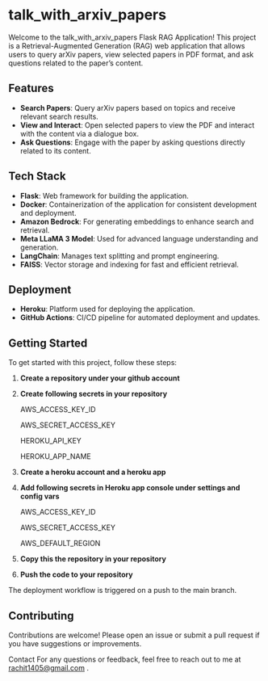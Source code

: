 # talk_with_arxiv_papers

Welcome to the talk_with_arxiv_papers Flask RAG Application! This project is a Retrieval-Augmented Generation (RAG) web application that allows users to query arXiv papers, view selected papers in PDF format, and ask questions related to the paper’s content.

## Features

- **Search Papers**: Query arXiv papers based on topics and receive relevant search results.
- **View and Interact**: Open selected papers to view the PDF and interact with the content via a dialogue box.
- **Ask Questions**: Engage with the paper by asking questions directly related to its content.

## Tech Stack

- **Flask**: Web framework for building the application.
- **Docker**: Containerization of the application for consistent development and deployment.
- **Amazon Bedrock**: For generating embeddings to enhance search and retrieval.
- **Meta LLaMA 3 Model**: Used for advanced language understanding and generation.
- **LangChain**: Manages text splitting and prompt engineering.
- **FAISS**: Vector storage and indexing for fast and efficient retrieval.

## Deployment

- **Heroku**: Platform used for deploying the application.
- **GitHub Actions**: CI/CD pipeline for automated deployment and updates.

## Getting Started

To get started with this project, follow these steps:

1. **Create a repository under your github account**

2. **Create following secrets in your repository**

    AWS_ACCESS_KEY_ID

    AWS_SECRET_ACCESS_KEY

    HEROKU_API_KEY

    HEROKU_APP_NAME

3. **Create a heroku account and a heroku app**

3. **Add following secrets in Heroku app console under settings and config vars**

    AWS_ACCESS_KEY_ID

    AWS_SECRET_ACCESS_KEY

    AWS_DEFAULT_REGION

4. **Copy this the repository in your repository**

5. **Push the code to your repository**

The deployment workflow is triggered on a push to the main branch.

## Contributing
Contributions are welcome! Please open an issue or submit a pull request if you have suggestions or improvements.

Contact
For any questions or feedback, feel free to reach out to me at rachit1405@gmail.com .